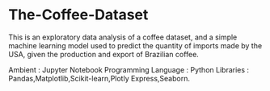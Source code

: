 # The-Coffee-Dataset
This is an exploratory data analysis of a coffee dataset, and a simple machine learning model used to predict the quantity of imports made by the USA, given the production and export of Brazilian coffee.

Ambient : Jupyter Notebook
Programming Language : Python
Libraries : Pandas,Matplotlib,Scikit-learn,Plotly Express,Seaborn.
